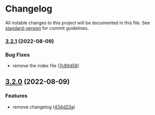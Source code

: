 # Changelog

All notable changes to this project will be documented in this file. See [standard-version](https://github.com/conventional-changelog/standard-version) for commit guidelines.

### [3.2.1](https://github.com/parsaJaafari/auto-changelog/compare/v3.2.0...v3.2.1) (2022-08-09)


### Bug Fixes

* remove the index file ([7c89d56](https://github.com/parsaJaafari/auto-changelog/commit/7c89d56ddc29e2c4e92aa8c4ed89ba023c9717a1))

## [3.2.0](https://github.com/parsaJaafari/auto-changelog/compare/v3.1.0...v3.2.0) (2022-08-09)


### Features

* remove changelog ([434d23a](https://github.com/parsaJaafari/auto-changelog/commit/434d23a62780901b858f431e07a6c03ecf4fa158))
